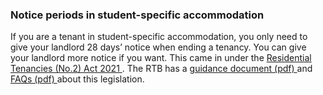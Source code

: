 ###  Notice periods in student-specific accommodation

If you are a tenant in student-specific accommodation, you only need to give
your landlord 28 days’ notice when ending a tenancy. You can give your
landlord more notice if you want. This came in under the [ Residential
Tenancies (No.2) Act 2021
](http://www.irishstatutebook.ie/eli/2021/act/17/enacted/en/html) . The RTB
has a [ guidance document (pdf)
](https://www.rtb.ie/images/uploads/Comms%20and%20Research/Residential_Tenancies_\(No.2\)_Act_2021_\(16th_July_version\)_.pdf)
and [ FAQs (pdf)
](https://www.rtb.ie/images/uploads/general/RTA22021_FAQs_July_2021_Update_\(2\).pdf)
about this legislation.

